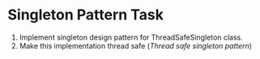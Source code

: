 # Singleton Pattern Task

1. Implement singleton design pattern for  ThreadSafeSingleton class.
2. Make this implementation thread safe (_Thread safe singleton pattern_)

